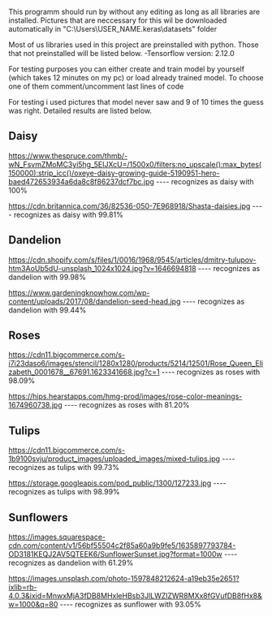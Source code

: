 This programm should run by without any editing as long as all libraries are installed. Pictures that are neccessary for this wil be downloaded automatically in "C:\Users\USER_NAME\.keras\datasets" folder

Most of us libraries used in this project are preinstalled with python. Those that not preinstalled will be listed below.
-Tensorflow version: 2.12.0

For testing purposes you can either create and train model by yourself (which takes 12 minutes on my pc) or load already trained model.
To choose one of them comment/uncomment last lines of code



For testing i used pictures that model never saw and 9 of 10 times the guess was right. Detailed results are listed below.

## Daisy 
https://www.thespruce.com/thmb/-wN_FsvmZMoMC3yi5hg_5EIJXcU=/1500x0/filters:no_upscale():max_bytes(150000):strip_icc()/oxeye-daisy-growing-guide-5190951-hero-baed472653934a6da8c8f86237dcf7bc.jpg ---- recognizes as daisy with 100%

https://cdn.britannica.com/36/82536-050-7E968918/Shasta-daisies.jpg ---- recognizes as daisy with 99.81%

## Dandelion
https://cdn.shopify.com/s/files/1/0016/1968/9545/articles/dmitry-tulupov-htm3AoUb5dU-unsplash_1024x1024.jpg?v=1646694818 ---- recognizes as dandelion with 99.98%

https://www.gardeningknowhow.com/wp-content/uploads/2017/08/dandelion-seed-head.jpg ---- recognizes as dandelion with 99.44%

## Roses
https://cdn11.bigcommerce.com/s-i7i23daso6/images/stencil/1280x1280/products/5214/12501/Rose_Queen_Elizabeth_0001678__67691.1623341668.jpg?c=1 ---- recognizes as roses with 98.09%

https://hips.hearstapps.com/hmg-prod/images/rose-color-meanings-1674960738.jpg ---- recognizes as roses with 81.20%

## Tulips
https://cdn11.bigcommerce.com/s-1b9100svju/product_images/uploaded_images/mixed-tulips.jpg ---- recognizes as tulips with 99.73%

https://storage.googleapis.com/pod_public/1300/127233.jpg ---- recognizes as tulips with 98.99%

## Sunflowers
https://images.squarespace-cdn.com/content/v1/56bf55504c2f85a60a9b9fe5/1635897793784-OD3181KEQJ2AV5QTEEK6/SunflowerSunset.jpg?format=1000w ---- recognizes as dandelion with 61.29%

https://images.unsplash.com/photo-1597848212624-a19eb35e2651?ixlib=rb-4.0.3&ixid=MnwxMjA3fDB8MHxleHBsb3JlLWZlZWR8MXx8fGVufDB8fHx8&w=1000&q=80 ---- recognizes as sunflower with 93.05%
